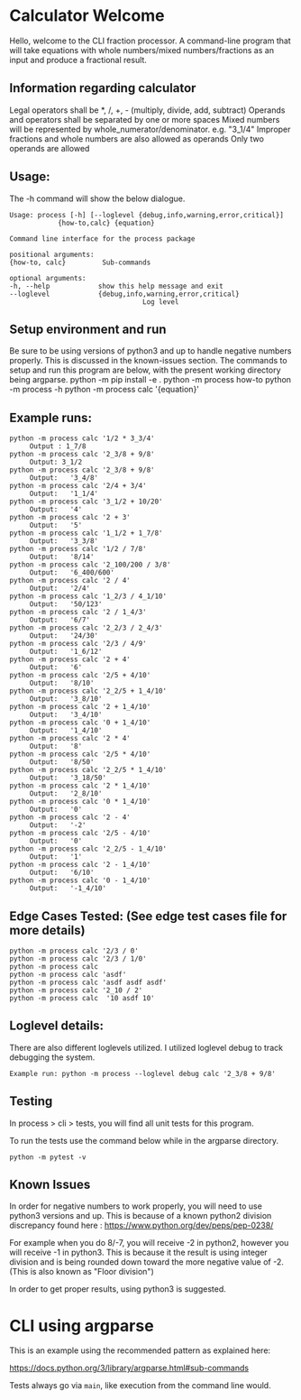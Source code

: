 # Calculator Welcome
Hello, welcome to the CLI fraction processor.
A command-line program that will take equations with whole numbers/mixed numbers/fractions as an input and produce a fractional result.

## Information regarding calculator
Legal operators shall be *, /, +, - (multiply, divide, add, subtract)
Operands and operators shall be separated by one or more spaces
Mixed numbers will be represented by whole_numerator/denominator. e.g. "3_1/4"
Improper fractions and whole numbers are also allowed as operands 
Only two operands are allowed

## Usage:
The -h command will show the below dialogue.

    Usage: process [-h] [--loglevel {debug,info,warning,error,critical}]
                {how-to,calc} {equation}

    Command line interface for the process package

    positional arguments:
    {how-to, calc}         Sub-commands

    optional arguments:
    -h, --help            show this help message and exit
    --loglevel            {debug,info,warning,error,critical}
                                     Log level

## Setup environment and run
Be sure to be using versions of python3 and up to handle negative numbers properly. This is discussed in the known-issues section.
The commands to setup and run this program are below, with the present working directory being argparse.
        python -m pip install -e .
        python -m process how-to
        python -m process -h
        python -m process calc '{equation}'


## Example runs:
    python -m process calc '1/2 * 3_3/4'
         Output : 1_7/8
    python -m process calc '2_3/8 + 9/8'
         Output: 3_1/2
    python -m process calc '2_3/8 + 9/8'
         Output:   '3_4/8'
    python -m process calc '2/4 + 3/4'
         Output:   '1_1/4'
    python -m process calc '3_1/2 + 10/20'
         Output:   '4'
    python -m process calc '2 + 3'
         Output:   '5'
    python -m process calc '1_1/2 + 1_7/8'
         Output:   '3_3/8'
    python -m process calc '1/2 / 7/8'
         Output:   '8/14'
    python -m process calc '2_100/200 / 3/8'
         Output:   '6_400/600'
    python -m process calc '2 / 4'
         Output:   '2/4'
    python -m process calc '1_2/3 / 4_1/10'
         Output:   '50/123'
    python -m process calc '2 / 1_4/3'
         Output:   '6/7'
    python -m process calc '2_2/3 / 2_4/3'
         Output:   '24/30'
    python -m process calc '2/3 / 4/9'
         Output:   '1_6/12'
    python -m process calc '2 + 4'
         Output:   '6'
    python -m process calc '2/5 + 4/10'
         Output:   '8/10'
    python -m process calc '2_2/5 + 1_4/10'
         Output:   '3_8/10'
    python -m process calc '2 + 1_4/10'
         Output:   '3_4/10'
    python -m process calc '0 + 1_4/10'
         Output:   '1_4/10'
    python -m process calc '2 * 4'
         Output:   '8'
    python -m process calc '2/5 * 4/10'
         Output:   '8/50'
    python -m process calc '2_2/5 * 1_4/10'
         Output:   '3_18/50'
    python -m process calc '2 * 1_4/10'
         Output:   '2_8/10'
    python -m process calc '0 * 1_4/10'
         Output:   '0'
    python -m process calc '2 - 4'
         Output:   '-2'
    python -m process calc '2/5 - 4/10'
         Output:   '0'
    python -m process calc '2_2/5 - 1_4/10'
         Output:   '1'
    python -m process calc '2 - 1_4/10'
         Output:   '6/10'
    python -m process calc '0 - 1_4/10'
         Output:   '-1_4/10'

## Edge Cases Tested: (See edge test cases file for more details)
    python -m process calc '2/3 / 0'
    python -m process calc '2/3 / 1/0'
    python -m process calc 
    python -m process calc 'asdf'
    python -m process calc 'asdf asdf asdf'
    python -m process calc '2_10 / 2'
    python -m process calc  '10 asdf 10'

## Loglevel details:
There are also different loglevels utilized. I utilized loglevel debug to track debugging the system.
    
    Example run: python -m process --loglevel debug calc '2_3/8 + 9/8'

## Testing
In process > cli > tests, you will find all unit tests for this program. 

To run the tests use the command below while in the argparse directory.
    
    python -m pytest -v

## Known Issues
In order for negative numbers to work properly, you will need to use python3 versions and up.
This is because of a known python2 division discrepancy found here : https://www.python.org/dev/peps/pep-0238/

For example when you do 8/-7, you will receive -2 in python2, however you will receive -1 in python3.
This is because it the result is using integer division and is being rounded down toward the more negative value of -2. (This is also known as "Floor division")

In order to get proper results, using python3 is suggested.



# CLI using argparse

This is an example using the recommended pattern as explained here:

https://docs.python.org/3/library/argparse.html#sub-commands

Tests always go via `main`, like execution from the command line would.
